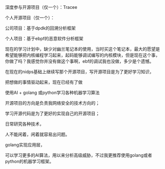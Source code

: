 深度参与开源项目（仅一个）：Tracee



个人开源项目（仅一个）：

公司项目：基于dpdk的回溯分析框架

个人项目：基于ebpf的恶意软件分析框架



现在的学习计划中，缺少对幽兰笔记本的使用，当时买这个笔记本，最大的愿望是希望能够把内核编程学习起来，起码能够调试编写的内核模块，但是现在这个事，你做了吗？我感觉你并没有做这个事啊，ebf的调试我也没做，多少是个遗憾。



在现在的nidps基础上继续写那个开源项目，写开源项目是为了更好学习知识，



把想做的事情驱动起来，现在已经有了做

使用AI + golang 或python学习各种机器学习算法



开源项目的方向是负责我网络安全的技术方向的；

学习开源代码是为了更好的实现自己的开源项目；

日常研究各种技术，



人不能闲着，闲着就容易出问题。

golang实现应用层，



可以学习更多的AI算法，用以来分析高级威胁，不过我更推荐使用golang或者python的机器学习框架。